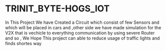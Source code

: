 #  TRINIT_BYTE-HOGS_IOT
 In This Project We have Created a Circuit which consist of few Sensors and which will be placed in cars and ,other side we have made simulation for the V2X that is vechicle to everything communication by using severe Router and so , We Hope This project can able to reduce usage of traffic lights and finds shortes way 
